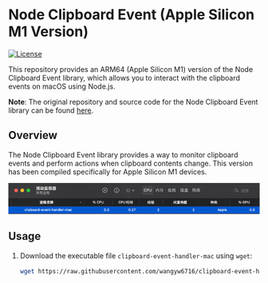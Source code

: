 # Node Clipboard Event (Apple Silicon M1 Version)

[![License](https://img.shields.io/badge/license-MIT-blue.svg)](https://opensource.org/licenses/MIT)

This repository provides an ARM64 (Apple Silicon M1) version of the Node Clipboard Event library, which allows you to interact with the clipboard events on macOS using Node.js.

**Note**: The original repository and source code for the Node Clipboard Event library can be found [here](https://github.com/sudhakar3697/node-clipboard-event).

## Overview

The Node Clipboard Event library provides a way to monitor clipboard events and perform actions when clipboard contents change. This version has been compiled specifically for Apple Silicon M1 devices.

![img.png](img.png)

## Usage

1. Download the executable file `clipboard-event-handler-mac` using `wget`:

   ```bash
   wget https://raw.githubusercontent.com/wangyw6716/clipboard-event-handler-mac-apple-silicon-arm64-M1/main/clipboard-event-handler-mac

